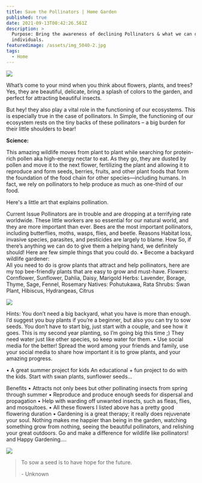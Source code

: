 ```yaml
---
title: Save the Pollinators | Home Garden
published: true
date: 2021-09-13T00:42:26.561Z
description: >
  Purpose: Bring the awareness of declining Pollinators & what we can do as
  individuals.
featuredimage: /assets/img_5040-2.jpg
tags:
  - Home
---
```

![](/assets/img_5040-copy.jpg)

What’s come to your mind when you think about flowers, plants, and trees?
Yes, they are beautiful, delicate, bring a splash of colors to the garden, and perfect for attracting beautiful insects. 

But hey! they also play a vital role in the functioning of our ecosystems. This is especially true in the case of pollinators. In Simple, the functioning of our ecosystem rests on the tiny backs of these pollinators – a big burden for their little shoulders to bear! 

**Science:**

This amazing wildlife moves from plant to plant while searching for protein-rich pollen aka high-energy nectar to eat. As they go, they are dusted by pollen and move it to the next flower, fertilizing the plant and allowing it to reproduce and form seeds, berries, fruits, and other plant foods that form the foundation of the food chain for other species—including humans. In fact, we rely on pollinators to help produce as much as one-third of our food.

Here's a little art that explains pollination.

Current Issue
Pollinators are in trouble and are dropping at a terrifying rate worldwide. These little workers are so essential for our natural world, and they are more important than ever.
Bees are the most important pollinators, including butterflies, moths, wasps, flies, and beetle.
Reasons 
Habitat loss, invasive species, parasites, and pesticides are largely to blame.
How
       So, if there’s anything we can do to give them a helping hand, we definitely should! Here are few simple things that you could do.
•	Become a backyard wildlife gardener:\
All you need to do is grow plants that attract and help pollinators, here are my top bee-friendly plants that are easy to grow and must-have. 
Flowers: Cornflower, Sunflower, Dahlia, Daisy, Marigold
Herbs: Lavender, Borage, Thyme, Sage, Fennel, Rosemary
Natives: Pohutukawa, Rata
Shrubs: Swan Plant, Hibiscus, Hydrangeas, Citrus

![](/assets/img_5093.jpg)

Hints: 
You don’t need a big backyard, what you have is more than enough. 
I’d suggest you buy plants if you’re a beginner, but also you can try to sow seeds. 
You don’t have to start big, just start with a couple, and see how it goes. This is my second year planting, so I’m going big this time ;) 
They need water just like other species, so keep water for them.
•	Use social media for the better! 
Spread the word among your friends and family, use your social media to share how important it is to grow plants, and your amazing progress.  

•	A great summer project for kids
An educational + fun project to do with the kids. Start with swan plants, sunflower seeds…

Benefits
•	Attracts not only bees but other pollinating insects from spring through summer 
•	Reproduce and produce enough seeds for dispersal and propagation
•	Help with warding off unwanted insects, such as fleas, flies, and mosquitoes.
•	All these flowers I listed above has a pretty good flowering duration
•	Gardening is a great therapy; it really does rejuvenate your soul. Nothing makes me happier than being in the garden, watching something grow from nothing, seeing the beautiful pollinators, and relishing your great outdoors. Go and make a difference for wildlife like pollinators! and Happy Gardening....

![](/assets/img_5470-2.jpg)



> To sow a seed is to have hope for the future. 
>
> \- Unknown
